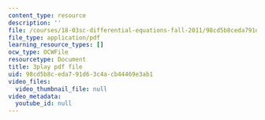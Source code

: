 ```yaml
---
content_type: resource
description: ''
file: /courses/18-03sc-differential-equations-fall-2011/98cd5b8ceda791d63c4acb44469e3ab1_yD0_EQLxHcw.pdf
file_type: application/pdf
learning_resource_types: []
ocw_type: OCWFile
resourcetype: Document
title: 3play pdf file
uid: 98cd5b8c-eda7-91d6-3c4a-cb44469e3ab1
video_files:
  video_thumbnail_file: null
video_metadata:
  youtube_id: null
---
```

